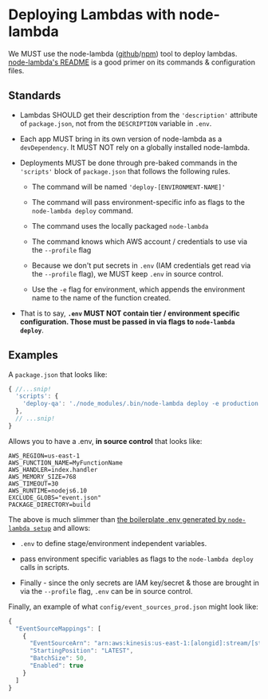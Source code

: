 # Deploying Lambdas with node-lambda

We MUST use the node-lambda \([github](https://github.com/motdotla/node-lambda)/[npm](https://www.npmjs.com/package/node-lambda)) tool to deploy lambdas.  
[node-lambda's README](https://github.com/motdotla/node-lambda) is a good primer on its commands & configuration files.

## Standards

* Lambdas SHOULD get their description from the `'description'` attribute of `package.json`, not from the `DESCRIPTION` variable in `.env`.

* Each app MUST bring in its own version of node-lambda as a `devDependency`. It MUST NOT rely on a globally installed node-lambda.

* Deployments MUST be done through pre-baked commands in the `'scripts'` block of `package.json` that follows the following rules.

  * The command will be named `'deploy-[ENVIRONMENT-NAME]'`

  * The command will pass environment-specific info as flags to the `node-lambda deploy` command.

  * The command uses the locally packaged `node-lambda`

  * The command knows which AWS account / credentials to use via the `--profile` flag

  * Because we don't put secrets in `.env` (IAM credentials get read via the `--profile` flag), we MUST keep `.env` in source control.

  * Use the `-e` flag for environment, which appends the environment name to the
  name of the function created.

* That is to say, **`.env` MUST NOT contain tier / environment specific configuration. Those must be passed in via flags to `node-lambda deploy`**.

## Examples

A `package.json` that looks like:

```javascript
{ //...snip!
  'scripts': {
    'deploy-qa': './node_modules/.bin/node-lambda deploy -e production -f ./config/prod.env -S config/event_sources_prod.json -b subnet-id1,subnet-id2 -g sg-id --role arn:aws:iam::[some-id]:role/[rolename] --profile nypl-sandbox'
  },
  // ...snip!
}
```

Allows you to have a .env, **in source control** that looks like:

```
AWS_REGION=us-east-1
AWS_FUNCTION_NAME=MyFunctionName
AWS_HANDLER=index.handler
AWS_MEMORY_SIZE=768
AWS_TIMEOUT=30
AWS_RUNTIME=nodejs6.10
EXCLUDE_GLOBS="event.json"
PACKAGE_DIRECTORY=build
```

The above is much slimmer than [the boilerplate .env generated by `node-lambda setup`](https://github.com/motdotla/node-lambda/blob/master/lib/.env.example) and allows:

* `.env` to define stage/environment independent variables.

*  pass environment specific variables as flags to the `node-lambda deploy` calls in scripts.

* Finally - since the only secrets are IAM key/secret & those are brought in
  via the `--profile` flag, `.env` can be in source control.

Finally, an example of what `config/event_sources_prod.json` might look like:

```javascript
{
  "EventSourceMappings": [
    {
      "EventSourceArn": "arn:aws:kinesis:us-east-1:[alongid]:stream/[streamname]",
      "StartingPosition": "LATEST",
      "BatchSize": 50,
      "Enabled": true
    }
  ]
}
```
